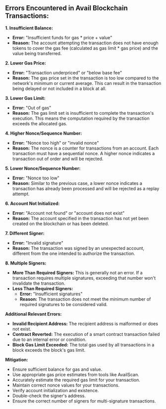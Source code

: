 <h2>Errors Encountered in Avail Blockchain Transactions:</h2>

**1. Insufficient Balance:**

* **Error:** "Insufficient funds for gas * price + value"
* **Reason:** The account attempting the transaction does not have enough tokens to cover the gas fee (calculated as gas limit * gas price) and the value being transferred.

**2. Lower Gas Price:**

* **Error:** "Transaction underpriced" or "below base fee"
* **Reason:** The gas price set in the transaction is too low compared to the network's minimum or current average. This can result in the transaction being delayed or not included in a block at all.

**3. Lower Gas Limit:**

* **Error:** "Out of gas"
* **Reason:** The gas limit set is insufficient to complete the transaction's execution. This means the computation required by the transaction exceeds the allocated gas.

**4. Higher Nonce/Sequence Number:**

* **Error:** "Nonce too high" or "invalid nonce"
* **Reason:** The nonce is a counter for transactions from an account. Each transaction must have a sequential nonce. A higher nonce indicates a transaction out of order and will be rejected.

**5. Lower Nonce/Sequence Number:**

* **Error:** "Nonce too low"
* **Reason:** Similar to the previous case, a lower nonce indicates a transaction has already been processed and will be rejected as a replay attempt.

**6. Account Not Initialized:**

* **Error:** "Account not found" or "account does not exist"
* **Reason:** The account specified in the transaction has not yet been created on the blockchain or has been deleted.

**7. Different Signer:**

* **Error:** "Invalid signature"
* **Reason:** The transaction was signed by an unexpected account, different from the one intended to authorize the transaction.

**8. Multiple Signers:**

* **More Than Required Signers:** This is generally not an error. If a transaction requires multiple signatures, exceeding that number won't invalidate the transaction.
* **Less Than Required Signers:**
    * **Error:** "Insufficient signatures"
    * **Reason:** The transaction does not meet the minimum number of required signatures to be considered valid.

**Additional Relevant Errors:**

* **Invalid Recipient Address:** The recipient address is malformed or does not exist.
* **Contract Reverted:** The execution of a smart contract transaction failed due to an internal error or condition.
* **Block Gas Limit Exceeded:** The total gas used by all transactions in a block exceeds the block's gas limit.

**Mitigation:**

* Ensure sufficient balance for gas and value.
* Use appropriate gas price estimates from tools like AvailScan.
* Accurately estimate the required gas limit for your transaction.
* Maintain correct nonce values for your transactions.
* Verify account initialization and existence.
* Double-check the signer's address.
* Ensure the correct number of signers for multi-signature transactions.


